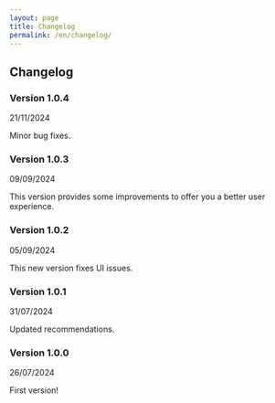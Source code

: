 ```yaml
---
layout: page
title: Changelog
permalink: /en/changelog/
---
```


## Changelog

### Version 1.0.4

21/11/2024

Minor bug fixes.

### Version 1.0.3

09/09/2024

This version provides some improvements to offer you a better user experience.

### Version 1.0.2

05/09/2024

This new version fixes UI issues.

### Version 1.0.1

31/07/2024

Updated recommendations.

### Version 1.0.0

26/07/2024

First version!
